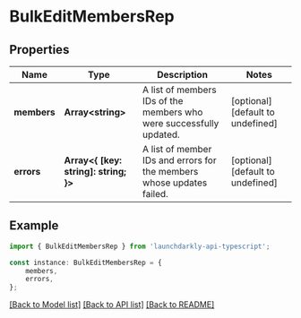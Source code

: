# BulkEditMembersRep


## Properties

Name | Type | Description | Notes
------------ | ------------- | ------------- | -------------
**members** | **Array&lt;string&gt;** | A list of members IDs of the members who were successfully updated. | [optional] [default to undefined]
**errors** | **Array&lt;{ [key: string]: string; }&gt;** | A list of member IDs and errors for the members whose updates failed. | [optional] [default to undefined]

## Example

```typescript
import { BulkEditMembersRep } from 'launchdarkly-api-typescript';

const instance: BulkEditMembersRep = {
    members,
    errors,
};
```

[[Back to Model list]](../README.md#documentation-for-models) [[Back to API list]](../README.md#documentation-for-api-endpoints) [[Back to README]](../README.md)
